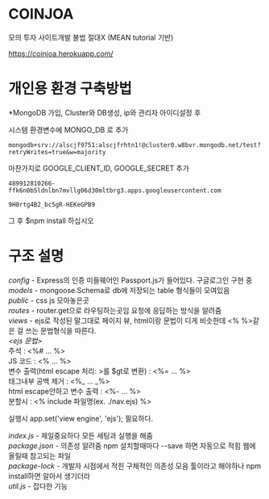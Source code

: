 # COINJOA
모의 투자 사이트개발 불법 절대X (MEAN tutorial 기반)

https://coinjoa.herokuapp.com/

# 개인용 환경 구축방법
  *MongoDB 가입, Cluster와 DB생성, ip와 관리자 아이디설정 후 

  시스템 환경변수에 MONGO_DB 로 추가

    mongodb+srv://alscjf9751:alscjfrhtn1!@cluster0.w8bvr.mongodb.net/test?retryWrites=true&w=majority

  마찬가지로 GOOGLE_CLIENT_ID, GOOGLE_SECRET 추가

    489912810266-ffk6n0b5ldnlbn7mvllg06d30mltbrg3.apps.googleusercontent.com

    9H0rtg4B2_bc5gR-HEKeGPB9
  그 후 $npm install 하십시오
  
# 구조 설명
*config* - Express의 인증 미들웨어인 Passport.js가 들어있다. 구글로그인 구현 중   
*models* - mongoose.Schema로 db에 저장되는 table 형식들이 모여있음   
*public* - css js 모아놓은곳   
*routes* - router.get으로 라우팅하는곳임 요청에 응답하는 방식을 알려줌   
*views* - ejs로 작성된 말그대로 페이지 뷰, html이랑 문법이 디게 비슷한데 <% %>같은 걸 쓰는 문법형식을 따른다.   
*<ejs 문법>*   
주석 : <%# ... %>   
JS 코드 : <% ... %>   
변수 출력(html escape 처리: >를 $gt로 변환) : <%= ... %>   
태그내부 공백 제거 : <%_ ... _%>   
html escape안하고 변수 출력 : <%- ... %>   
분할시 : <% include 파일명(ex. ./nav.ejs) %>   

실행시 app.set('view engine', 'ejs'); 필요하다.   

*index.js* - 제일중요하다 모든 세팅과 실행을 해줌   
*package.json* - 의존성 알려줌 npm 설치할때마다 --save 하면 자동으로 적힘 웹에 올릴때 참고되는 파일   
*package-lock* - 개발자 시점에서 적힌 구체적인 의존성 모음 툴이라고 해야하나 npm install하면 알아서 생기더라   
*util.js* - 잡다한 기능   
